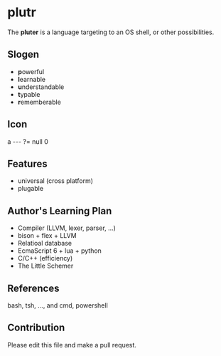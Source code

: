 # plutr
The **pluter** is a language targeting to an OS shell, or other possibilities.

## Slogen
- **p**owerful
- **l**earnable
- **u**nderstandable
- **t**ypable
- **r**ememberable

## Icon

   a
  --- ?= null
   0

## Features
- universal (cross platform)
- plugable

## Author's Learning Plan
- Compiler (LLVM, lexer, parser, ...)
- bison + flex + LLVM
- Relatioal database
- EcmaScript 6 + lua + python
- C/C++ (efficiency)
- The Little Schemer

## References
bash, tsh, ..., and cmd, powershell

## Contribution
Please edit this file and make a pull request.

